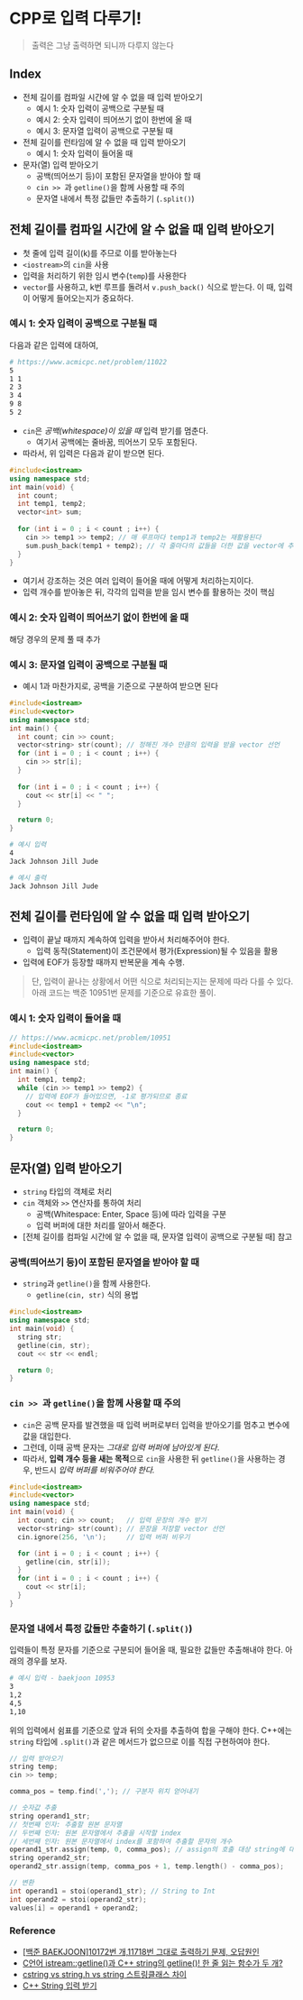 # CPP로 입력 다루기!

> 출력은 그냥 출력하면 되니까 다루지 않는다

## Index
- 전체 길이를 컴파일 시간에 알 수 없을 때 입력 받아오기
  - 예시 1: 숫자 입력이 공백으로 구분될 때
  - 예시 2: 숫자 입력이 띄어쓰기 없이 한번에 올 때
  - 예시 3: 문자열 입력이 공백으로 구분될 때
- 전체 길이를 런타임에 알 수 없을 때 입력 받아오기
  - 예시 1: 숫자 입력이 들어올 때
- 문자(열) 입력 받아오기
  - 공백(띄어쓰기 등)이 포함된 문자열을 받아야 할 때
  - `cin >> `과 `getline()`을 함께 사용할 때 주의
  - 문자열 내에서 특정 값들만 추출하기 (`.split()`)

## 전체 길이를 컴파일 시간에 알 수 없을 때 입력 받아오기
- 첫 줄에 입력 길이(k)를 주므로 이를 받아놓는다
- `<iostream>`의 `cin`을 사용
- 입력을 처리하기 위한 임시 변수(`temp`)를 사용한다
- `vector`를 사용하고, k번 루프를 돌려서 `v.push_back()` 식으로 받는다. 이 때, 입력이 어떻게 들어오는지가 중요하다.

### 예시 1: 숫자 입력이 공백으로 구분될 때

다음과 같은 입력에 대하여,

```bash
# https://www.acmicpc.net/problem/11022
5
1 1
2 3
3 4
9 8
5 2
```

- `cin`은 *공백(whitespace)이 있을 때* 입력 받기를 멈춘다.
  - 여기서 공백에는 줄바꿈, 띄어쓰기 모두 포함된다.
- 따라서, 위 입력은 다음과 같이 받으면 된다.

```cpp
#include<iostream>
using namespace std;
int main(void) {
  int count;
  int temp1, temp2;
  vector<int> sum;
  
  for (int i = 0 ; i < count ; i++) {
    cin >> temp1 >> temp2; // 매 루프마다 temp1과 temp2는 재활용된다
    sum.push_back(temp1 + temp2); // 각 줄마다의 값들을 더한 값을 vector에 추가한다
  }
}
```

- 여기서 강조하는 것은 여러 입력이 들어올 때에 어떻게 처리하는지이다.
- 입력 개수를 받아놓은 뒤, 각각의 입력을 받을 임시 변수를 활용하는 것이 핵심

### 예시 2: 숫자 입력이 띄어쓰기 없이 한번에 올 때
해당 경우의 문제 풀 때 추가

### 예시 3: 문자열 입력이 공백으로 구분될 때
- 예시 1과 마찬가지로, 공백을 기준으로 구분하여 받으면 된다

```cpp
#include<iostream>
#include<vector>
using namespace std;
int main() {
  int count; cin >> count;
  vector<string> str(count); // 정해진 개수 만큼의 입력을 받을 vector 선언
  for (int i = 0 ; i < count ; i++) {
    cin >> str[i];
  }
  
  for (int i = 0 ; i < count ; i++) {
    cout << str[i] << " ";
  }

  return 0;
}
```

```bash
# 예시 입력
4
Jack Johnson Jill Jude

# 예시 출력
Jack Johnson Jill Jude
```

## 전체 길이를 런타임에 알 수 없을 때 입력 받아오기
- 입력이 끝날 때까지 계속하여 입력을 받아서 처리해주어야 한다.
  - 입력 동작(Statement)이 조건문에서 평가(Expression)될 수 있음을 활용
- 입력에 EOF가 등장할 때까지 반복문을 계속 수행.

> 단, 입력이 끝나는 상황에서 어떤 식으로 처리되는지는 문제에 따라 다를 수 있다. 아래 코드는 백준 10951번 문제를 기준으로 유효한 풀이.

### 예시 1: 숫자 입력이 들어올 때
```cpp
// https://www.acmicpc.net/problem/10951
#include<iostream>
#include<vector>
using namespace std;
int main() {
  int temp1, temp2;
  while (cin >> temp1 >> temp2) {
    // 입력에 EOF가 들어있으면, -1로 평가되므로 종료
    cout << temp1 + temp2 << "\n";
  }

  return 0;
}
```

## 문자(열) 입력 받아오기
- `string` 타입의 객체로 처리
- `cin` 객체와 `>>` 연산자를 통하여 처리
  - 공백(Whitespace: Enter, Space 등)에 따라 입력을 구분
  - 입력 버퍼에 대한 처리를 알아서 해준다.
- [전체 길이를 컴파일 시간에 알 수 없을 때, 문자열 입력이 공백으로 구분될 때] 참고

### 공백(띄어쓰기 등)이 포함된 문자열을 받아야 할 때
- `string`과 `getline()`을 함께 사용한다.
  - `getline(cin, str)` 식의 용법

```cpp
#include<iostream>
using namespace std;
int main(void) {
  string str;
  getline(cin, str);
  cout << str << endl;

  return 0;
}
```

### `cin >> `과 `getline()`을 함께 사용할 때 주의
- `cin`은 공백 문자를 발견했을 때 입력 버퍼로부터 입력을 받아오기를 멈추고 변수에 값을 대입한다.
- 그런데, 이때 공백 문자는 *그대로 입력 버퍼에 남아있게 된다*.
- 따라서, **입력 개수 등을 새는 목적**으로 `cin`을 사용한 뒤 `getline()`을 사용하는 경우, 반드시 *입력 버퍼를 비워주어야 한다.*

```cpp
#include<iostream>
#include<vector>
using namespace std;
int main(void) {
  int count; cin >> count;   // 입력 문장의 개수 받기
  vector<string> str(count); // 문장을 저장할 vector 선언
  cin.ignore(256, '\n');     // 입력 버퍼 비우기

  for (int i = 0 ; i < count ; i++) {  
    getline(cin, str[i]);
  }
  for (int i = 0 ; i < count ; i++) {
    cout << str[i];
  }
}
```

### 문자열 내에서 특정 값들만 추출하기 (`.split()`)
입력들이 특정 문자를 기준으로 구분되어 들어올 때, 필요한 값들만 추출해내야 한다. 아래의 경우를 보자.
```bash
# 예시 입력 - baekjoon 10953
3
1,2
4,5
1,10
```

위의 입력에서 쉼표를 기준으로 앞과 뒤의 숫자를 추출하여 합을 구해야 한다. C++에는 `string` 타입에 `.split()`과 같은 메서드가 없으므로 이를 직접 구현하여야 한다.

```cpp
// 입력 받아오기
string temp;
cin >> temp;

comma_pos = temp.find(','); // 구분자 위치 얻어내기

// 숫자값 추출
string operand1_str;
// 첫번째 인자: 추출할 원본 문자열
// 두번째 인자: 원본 문자열에서 추출을 시작할 index
// 세번째 인자: 원본 문자열에서 index를 포함하여 추출할 문자의 개수
operand1_str.assign(temp, 0, comma_pos); // assign의 호출 대상 string에 대입
string operand2_str;
operand2_str.assign(temp, comma_pos + 1, temp.length() - comma_pos);

// 변환
int operand1 = stoi(operand1_str); // String to Int
int operand2 = stoi(operand2_str);
values[i] = operand1 + operand2;
```

### Reference
- [[백준 BAEKJOON]10172번 개,11718번 그대로 출력하기 문제, 오답원인](https://jhnyang.tistory.com/128)
- [C언어 istream::getline()과 C++ string의 getline()! 한 줄 읽는 함수가 두 개?](https://jhnyang.tistory.com/107)
- [cstring vs string.h vs string 스트링클래스 차이](https://jhnyang.tistory.com/99)
- [C++ String 입력 받기](https://leeusin.tistory.com/418)
